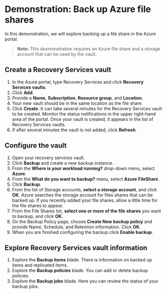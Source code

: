 # Demonstration: Back up Azure file shares

In this demonstration, we will explore backing up a file share in the Azure portal.

>**Note:** This desmonstration requires an Azure file share and a storage account that can be used by the vault. 

## Create a Recovery Services vault

1. In the Azure portal, type Recovery Services and click **Recovery Services vaults**.
3. Click **Add**.
4. Provide a **Name**, **Subscription**, **Resource group**, and **Location**. 
5. Your new vault should be in the same location as the file share. 
5. Click **Create**. It can take several minutes for the Recovery Services vault to be created. Monitor the status notifications in the upper right-hand area of the portal. Once your vault is created, it appears in the list of Recovery Services vaults. 
6. If after several minutes the vault is not added, click **Refresh**.

## Configure the vault

1. Open your recovery services vault. 
2. Click **Backup** and create a new backup instance. 
3. From the **Where is your workload running?** drop-down menu, select **Azure**.
4. From the **What do you want to backup?** menu, select **Azure FileShare**.
5. Click **Backup**.
6. From the list of Storage accounts, **select a storage account**, and click **OK**. Azure searches the storage account for files shares that can be backed up. If you recently added your file shares, allow a little time for the file shares to appear.
7. From the File Shares list, **select one or more of the file shares** you want to backup, and click **OK.**
8. On the Backup Policy page, choose **Create New backup policy** and provide Name, Schedule, and Retention information. Click **OK**.
9. When you are finished configuring the backup click **Enable backup**. 

## Explore Recovery Services vault information

1. Explore the **Backup items** blade. There is information on backed up items and replicated items.
2. Explore the **Backup policies** blade. You can add or delete backup policies. 
3. Explore the **Backup jobs** blade. Here you can review the status of your backup jobs.